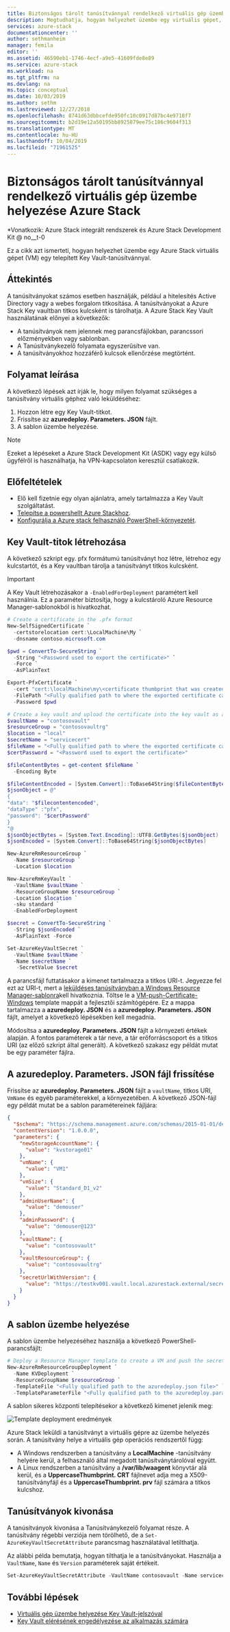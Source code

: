 ```yaml
---
title: Biztonságos tárolt tanúsítvánnyal rendelkező virtuális gép üzembe helyezése Azure Stackon | Microsoft Docs
description: Megtudhatja, hogyan helyezhet üzembe egy virtuális gépet, és hogyan küldhet el egy tanúsítványt a Azure Stack található kulcstartó használatával
services: azure-stack
documentationcenter: ''
author: sethmanheim
manager: femila
editor: ''
ms.assetid: 46590eb1-1746-4ecf-a9e5-41609fde8e89
ms.service: azure-stack
ms.workload: na
ms.tgt_pltfrm: na
ms.devlang: na
ms.topic: conceptual
ms.date: 10/03/2019
ms.author: sethm
ms.lastreviewed: 12/27/2018
ms.openlocfilehash: 8741d63dbbcefde950fc10c0917d87bc4e9718f7
ms.sourcegitcommit: b2d19e12a50195bb8925879ee75c186c9604f313
ms.translationtype: MT
ms.contentlocale: hu-HU
ms.lasthandoff: 10/04/2019
ms.locfileid: "71961525"
---
```

# <a name="deploy-a-vm-with-a-securely-stored-certificate-on-azure-stack"></a>Biztonságos tárolt tanúsítvánnyal rendelkező virtuális gép üzembe helyezése Azure Stack 

*Vonatkozik: Azure Stack integrált rendszerek és Azure Stack Development Kit @ no__t-0

Ez a cikk azt ismerteti, hogyan helyezhet üzembe egy Azure Stack virtuális gépet (VM) egy telepített Key Vault-tanúsítvánnyal.

## <a name="overview"></a>Áttekintés

A tanúsítványokat számos esetben használják, például a hitelesítés Active Directory vagy a webes forgalom titkosítása. A tanúsítványokat a Azure Stack Key vaultban titkos kulcsként is tárolhatja. A Azure Stack Key Vault használatának előnyei a következők:

* A tanúsítványok nem jelennek meg parancsfájlokban, parancssori előzményekben vagy sablonban.
* A Tanúsítványkezelő folyamata egyszerűsítve van.
* A tanúsítványokhoz hozzáférő kulcsok ellenőrzése megtörtént.

## <a name="process-description"></a>Folyamat leírása

A következő lépések azt írják le, hogy milyen folyamat szükséges a tanúsítvány virtuális géphez való leküldéséhez:

1. Hozzon létre egy Key Vault-titkot.
2. Frissítse az **azuredeploy. Parameters. JSON** fájlt.
3. A sablon üzembe helyezése.

> [!NOTE]
> Ezeket a lépéseket a Azure Stack Development Kit (ASDK) vagy egy külső ügyfélről is használhatja, ha VPN-kapcsolaton keresztül csatlakozik.

## <a name="prerequisites"></a>Előfeltételek

* Elő kell fizetnie egy olyan ajánlatra, amely tartalmazza a Key Vault szolgáltatást.
* [Telepítse a powershellt Azure Stackhoz](../operator/azure-stack-powershell-install.md).
* [Konfigurálja a Azure stack felhasználó PowerShell-környezetét](azure-stack-powershell-configure-user.md).

## <a name="create-a-key-vault-secret"></a>Key Vault-titok létrehozása

A következő szkript egy. pfx formátumú tanúsítványt hoz létre, létrehoz egy kulcstartót, és a Key vaultban tárolja a tanúsítványt titkos kulcsként.

> [!IMPORTANT]
> A Key Vault létrehozásakor a `-EnabledForDeployment` paramétert kell használnia. Ez a paraméter biztosítja, hogy a kulcstároló Azure Resource Manager-sablonokból is hivatkozhat.

```powershell
# Create a certificate in the .pfx format
New-SelfSignedCertificate `
  -certstorelocation cert:\LocalMachine\My `
  -dnsname contoso.microsoft.com

$pwd = ConvertTo-SecureString `
  -String "<Password used to export the certificate>" `
  -Force `
  -AsPlainText

Export-PfxCertificate `
  -cert "cert:\localMachine\my\<certificate thumbprint that was created in the previous step>" `
  -FilePath "<Fully qualified path to where the exported certificate can be stored>" `
  -Password $pwd

# Create a key vault and upload the certificate into the key vault as a secret
$vaultName = "contosovault"
$resourceGroup = "contosovaultrg"
$location = "local"
$secretName = "servicecert"
$fileName = "<Fully qualified path to where the exported certificate can be stored>"
$certPassword = "<Password used to export the certificate>"

$fileContentBytes = get-content $fileName `
  -Encoding Byte

$fileContentEncoded = [System.Convert]::ToBase64String($fileContentBytes)
$jsonObject = @"
{
"data": "$filecontentencoded",
"dataType" :"pfx",
"password": "$certPassword"
}
"@
$jsonObjectBytes = [System.Text.Encoding]::UTF8.GetBytes($jsonObject)
$jsonEncoded = [System.Convert]::ToBase64String($jsonObjectBytes)

New-AzureRmResourceGroup `
  -Name $resourceGroup `
  -Location $location

New-AzureRmKeyVault `
  -VaultName $vaultName `
  -ResourceGroupName $resourceGroup `
  -Location $location `
  -sku standard `
  -EnabledForDeployment

$secret = ConvertTo-SecureString `
  -String $jsonEncoded `
  -AsPlainText -Force

Set-AzureKeyVaultSecret `
  -VaultName $vaultName `
  -Name $secretName `
   -SecretValue $secret
```

A parancsfájl futtatásakor a kimenet tartalmazza a titkos URI-t. Jegyezze fel ezt az URI-t, mert a [leküldéses tanúsítványban a Windows Resource Manager-sablonra](https://github.com/Azure/AzureStack-QuickStart-Templates/tree/master/201-vm-windows-pushcertificate)kell hivatkoznia. Töltse le a [VM-push-Certificate-Windows](https://github.com/Azure/AzureStack-QuickStart-Templates/tree/master/201-vm-windows-pushcertificate) template mappát a fejlesztői számítógépére. Ez a mappa tartalmazza a **azuredeploy. JSON** és a **azuredeploy. Parameters. JSON** fájlt, amelyet a következő lépésekben kell megadnia.

Módosítsa a **azuredeploy. Parameters. JSON** fájlt a környezeti értékek alapján. A fontos paraméterek a tár neve, a tár erőforráscsoport és a titkos URI (az előző szkript által generált). A következő szakasz egy példát mutat be egy paraméter fájlra.

## <a name="update-the-azuredeployparametersjson-file"></a>A azuredeploy. Parameters. JSON fájl frissítése

Frissítse az **azuredeploy. Parameters. JSON** fájlt a `vaultName`, titkos URI, `VmName` és egyéb paraméterekkel, a környezetében. A következő JSON-fájl egy példát mutat be a sablon paramétereinek fájljára:

```json
{
  "$schema": "https://schema.management.azure.com/schemas/2015-01-01/deploymentParameters.json#",
  "contentVersion": "1.0.0.0",
  "parameters": {
    "newStorageAccountName": {
      "value": "kvstorage01"
    },
    "vmName": {
      "value": "VM1"
    },
    "vmSize": {
      "value": "Standard_D1_v2"
    },
    "adminUserName": {
      "value": "demouser"
    },
    "adminPassword": {
      "value": "demouser@123"
    },
    "vaultName": {
      "value": "contosovault"
    },
    "vaultResourceGroup": {
      "value": "contosovaultrg"
    },
    "secretUrlWithVersion": {
      "value": "https://testkv001.vault.local.azurestack.external/secrets/testcert002/82afeeb84f4442329ce06593502e7840"
    }
  }
}
```

## <a name="deploy-the-template"></a>A sablon üzembe helyezése

A sablon üzembe helyezéséhez használja a következő PowerShell-parancsfájlt:

```powershell
# Deploy a Resource Manager template to create a VM and push the secret to it
New-AzureRmResourceGroupDeployment `
  -Name KVDeployment `
  -ResourceGroupName $resourceGroup `
  -TemplateFile "<Fully qualified path to the azuredeploy.json file>" `
  -TemplateParameterFile "<Fully qualified path to the azuredeploy.parameters.json file>"
```

A sablon sikeres központi telepítésekor a következő kimenet jelenik meg:

![Template deployment eredmények](media/azure-stack-key-vault-push-secret-into-vm/deployment-output.png)

Azure Stack leküldi a tanúsítványt a virtuális gépre az üzembe helyezés során. A tanúsítvány helye a virtuális gép operációs rendszertől függ:

* A Windows rendszerben a tanúsítvány a **LocalMachine** -tanúsítvány helyére kerül, a felhasználó által megadott tanúsítványtárolóval együtt.
* A Linux rendszerben a tanúsítvány a **/var/lib/waagent** könyvtár alá kerül, és a **UppercaseThumbprint. CRT** fájlnevet adja meg a X509-tanúsítványfájl és a **UppercaseThumbprint. prv** fájl számára a titkos kulcshoz.

## <a name="retire-certificates"></a>Tanúsítványok kivonása

A tanúsítványok kivonása a Tanúsítványkezelő folyamat része. A tanúsítvány régebbi verziója nem törölhető, de a `Set-AzureKeyVaultSecretAttribute` parancsmag használatával letilthatja.

Az alábbi példa bemutatja, hogyan tilthatja le a tanúsítványokat. Használja a `VaultName`, `Name` és `Version` paraméterek saját értékeit.

```powershell
Set-AzureKeyVaultSecretAttribute -VaultName contosovault -Name servicecert -Version e3391a126b65414f93f6f9806743a1f7 -Enable 0
```

## <a name="next-steps"></a>További lépések

* [Virtuális gép üzembe helyezése Key Vault-jelszóval](azure-stack-key-vault-deploy-vm-with-secret.md)
* [Key Vault elérésének engedélyezése az alkalmazás számára](azure-stack-key-vault-sample-app.md)
